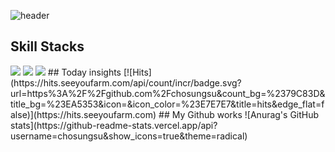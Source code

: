 <!--
**chosungsu/chosungsu** is a ✨ _special_ ✨ repository because its `README.md` (this file) appears on your GitHub profile.

Here are some ideas to get you started:

- 🔭 I’m currently working on ...
- 🌱 I’m currently learning ...
- 👯 I’m looking to collaborate on ...
- 🤔 I’m looking for help with ...
- 💬 Ask me about ...
- 📫 How to reach me: ...
- 😄 Pronouns: ...
- ⚡ Fun fact: ...
-->
![header](https://capsule-render.vercel.app/api?type=wave&color=auto&height=300&section=header&text=Chosungsu&fontSize=90)

## Skill Stacks
<img src="https://img.shields.io/badge/Android Studio-green?style=flat&logo=Android Studio&logoColor=#3DDC84"/>
<img src="https://img.shields.io/badge/JavaScript-yellow?style=flat&logo=JavaScript&logoColor=#F7DF1E"/>
<img src="https://img.shields.io/badge/Android Studio-black?style=flat&logo=Android Studio&logoColor=#3DDC84"/>
## Today insights
[![Hits](https://hits.seeyoufarm.com/api/count/incr/badge.svg?url=https%3A%2F%2Fgithub.com%2Fchosungsu&count_bg=%2379C83D&title_bg=%23EA5353&icon=&icon_color=%23E7E7E7&title=hits&edge_flat=false)](https://hits.seeyoufarm.com)
## My Github works
![Anurag's GitHub stats](https://github-readme-stats.vercel.app/api?username=chosungsu&show_icons=true&theme=radical)
